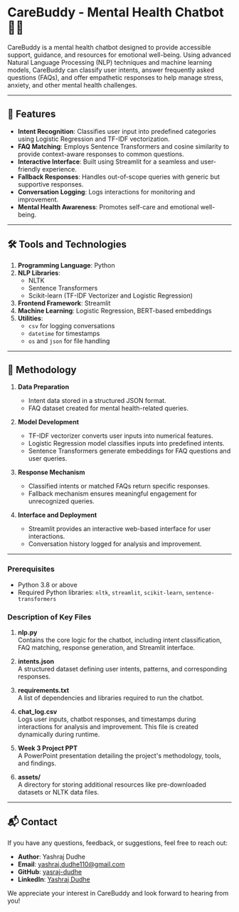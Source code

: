 # CareBuddy - Mental Health Chatbot 🤖💙

CareBuddy is a mental health chatbot designed to provide accessible support, guidance, and resources for emotional well-being. Using advanced Natural Language Processing (NLP) techniques and machine learning models, CareBuddy can classify user intents, answer frequently asked questions (FAQs), and offer empathetic responses to help manage stress, anxiety, and other mental health challenges.

---

## 🚀 Features

- **Intent Recognition**: Classifies user input into predefined categories using Logistic Regression and TF-IDF vectorization.
- **FAQ Matching**: Employs Sentence Transformers and cosine similarity to provide context-aware responses to common questions.
- **Interactive Interface**: Built using Streamlit for a seamless and user-friendly experience.
- **Fallback Responses**: Handles out-of-scope queries with generic but supportive responses.
- **Conversation Logging**: Logs interactions for monitoring and improvement.
- **Mental Health Awareness**: Promotes self-care and emotional well-being.

---

## 🛠️ Tools and Technologies

1. **Programming Language**: Python
2. **NLP Libraries**:  
   - NLTK  
   - Sentence Transformers  
   - Scikit-learn (TF-IDF Vectorizer and Logistic Regression)
3. **Frontend Framework**: Streamlit
4. **Machine Learning**: Logistic Regression, BERT-based embeddings
5. **Utilities**:  
   - `csv` for logging conversations  
   - `datetime` for timestamps  
   - `os` and `json` for file handling

---

## 🧠 Methodology

1. **Data Preparation**  
   - Intent data stored in a structured JSON format.
   - FAQ dataset created for mental health-related queries.

2. **Model Development**  
   - TF-IDF vectorizer converts user inputs into numerical features.
   - Logistic Regression model classifies inputs into predefined intents.
   - Sentence Transformers generate embeddings for FAQ questions and user queries.

3. **Response Mechanism**  
   - Classified intents or matched FAQs return specific responses.
   - Fallback mechanism ensures meaningful engagement for unrecognized queries.

4. **Interface and Deployment**  
   - Streamlit provides an interactive web-based interface for user interactions.
   - Conversation history logged for analysis and improvement.

---


### Prerequisites
- Python 3.8 or above
- Required Python libraries: `nltk`, `streamlit`, `scikit-learn`, `sentence-transformers`


### Description of Key Files

1. **nlp.py**  
   Contains the core logic for the chatbot, including intent classification, FAQ matching, response generation, and Streamlit interface.

2. **intents.json**  
   A structured dataset defining user intents, patterns, and corresponding responses.

3. **requirements.txt**  
   A list of dependencies and libraries required to run the chatbot.

4. **chat_log.csv**  
   Logs user inputs, chatbot responses, and timestamps during interactions for analysis and improvement. This file is created dynamically during runtime.

5. **Week 3 Project PPT**  
   A PowerPoint presentation detailing the project's methodology, tools, and findings.

6. **assets/**  
   A directory for storing additional resources like pre-downloaded datasets or NLTK data files.

---

## 📬 Contact

If you have any questions, feedback, or suggestions, feel free to reach out:

- **Author**: Yashraj Dudhe  
- **Email**: [yashraj.dudhe110@gmail.com](mailto:yashraj.dudhe110@gmail.com)  
- **GitHub**: [yasraj-dudhe](https://github.com/yashraj-dudhe)  
- **LinkedIn**: [Yashraj Dudhe](https://www.linkedin.com/in/yashrajdudhe)  

We appreciate your interest in CareBuddy and look forward to hearing from you!



